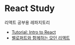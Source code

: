 # React Study

리액트 공부용 레파지토리

- [Tutorial: Intro to React](https://reactjs.org/tutorial/tutorial.html)
- [벨로퍼트와 함께하는 모던 리액트](https://react.vlpt.us/)

